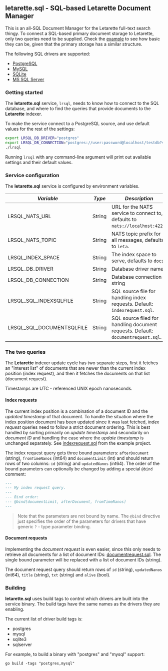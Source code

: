 ## letarette.sql - SQL-based Letarette Document Manager

This is an all-SQL Document Manager for the Letarette full-text search thingy.
To connect a SQL-based primary document storage to Letarette, only two queries need to be supplied.
Check the [example](./example) to see how basic they can be, given that the primary storage has a similar structure.

The following SQL drivers are supported:

* [PostgreSQL](https://github.com/lib/pq)
* [MySQL](https://github.com/go-sql-driver/mysql/)
* [SQLite](github.com/mattn/go-sqlite3)
* [MS SQL Server](https://github.com/denisenkom/go-mssqldb)

### Getting started

The **letarette.sql** service, `lrsql`, needs to know how to connect to the SQL database, and where to find the queries that provide documents to the **Letarette** indexer.

To make the service connect to a PostgreSQL source, and use default values for the rest of the settings:
```sh
export LRSQL_DB_DRIVER="postgres"
export LRSQL_DB_CONNECTION="postgres://user:password@localhost/testdb?sslmode=verify-full"
./lrsql
```

Running `lrsql` with any command-line argument will print out available settings and their default values.

### Service configuration
The **letarette.sql** service is configured by environment variables.

|*Variable* |*Type* |*Description* |
|---|---|---|
|LRSQL_NATS_URL|String|URL for the NATS service to connect to, defaults to `nats://localhost:4222`.|
|LRSQL_NATS_TOPIC|String|NATS topic prefix for all messages, defaults to `leta`.|
|LRSQL_INDEX_SPACE|String|The index space to serve, defaults to `docs`.|
|LRSQL_DB_DRIVER|String|Database driver name|
|LRSQL_DB_CONNECTION|String|Database connection string|
|LRSQL_SQL_INDEXSQLFILE|String|SQL source file for handling index requests. Default: `indexrequest.sql`.|
|LRSQL_SQL_DOCUMENTSQLFILE|String|SQL source filed for handling document requests. Default: `documentrequest.sql`.|

### The two queries

The **Letarette** indexer update cycle has two separate steps, first it fetches an "interest list" of documents that are newer than the current index position (index request), and then it fetches the documents on that list (document request).

Timestamps are UTC - referenced UNIX epoch nanoseconds.

#### Index requests

The current index position is a combination of a document ID and the *updated timestamp* of that document.
To handle the situation where the index position document has been updated since it was last fetched, *index request* queries need to follow a strict document ordering. This is best handled by sorting primarily on *update timestamp* and secondarily on *document ID* and handling the case where the *update timestamp* is unchanged separately. See [indexrequest.sql](example/indexrequest.sql) from the example project.

The index request query gets three bound parameters: `afterDocument` (string), `fromTimeNanos` (int64) and `documentLimit` (int) and should return rows of two columns: `id` (string) and `updatedNanos` (int64). The order of the bound parameters can optionally be changed by adding a special `@bind` comment:

```sql
---
--- My index request query.
---
--- Bind order:
--- @bind[documentLimit, afterDocument, fromTimeNanos]
---
```

> Note that the parameters are not bound by name. The `@bind` directive just specifies the order of the parameters for drivers that have generic `?` - type parameter binding.

#### Document requests

Implementing the *document request* is even easier, since this only needs to retrieve all documents for a list of document IDs: [documentrequest.sql](example/documentrequest.sql). The single bound parameter will be replaced with a list of document IDs (string).

The document request query should return rows of `id` (string), `updatedNanos` (int64), `title` (string), `txt` (string) and `alive` (bool).

### Building

**letarette.sql** uses build tags to control which drivers are built into the service binary. The build tags have the same names as the drivers they are enabling.

The current list of driver build tags is:
* postgres
* mysql
* sqlite3
* sqlserver

For example, to build a binary with "postgres" and "mysql" support:
```
go build -tags "postgres,mysql"
```
